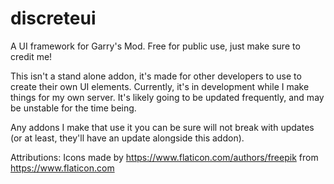 # discreteui
A UI framework for Garry's Mod. Free for public use, just make sure to credit me!

This isn't a stand alone addon, it's made for other developers to use to create their own UI elements. 
Currently, it's in development while I make things for my own server. It's likely going to be updated frequently, and may be
unstable for the time being.

Any addons I make that use it you can be sure will not break with updates (or at least, they'll have an update alongside this addon).

Attributions:
Icons made by https://www.flaticon.com/authors/freepik from https://www.flaticon.com
